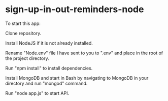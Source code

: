 # sign-up-in-out-reminders-node
To start this app:

Clone repository.

Install NodeJS if it is not already installed.

Rename "Node.env" file I have sent to you to ".env" and place in the root of the project directory.

Run "npm install" to install dependencies.

Install MongoDB and start in Bash by navigating to MongoDB in your directory and run "mongod" command.

Run "node app.js" to start API.